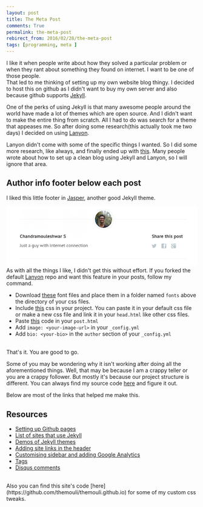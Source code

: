 ```yaml
---
layout: post
title: The Meta Post
comments: True
permalink: the-meta-post
rebirect_from: 2016/02/28/the-meta-post
tags: [programming, meta ]
---
```


I like it when people write about how they solved a particular problem or when they rant about something they found on internet. I want to be one of those people. <br> That led to me thinking of setting up my own website blog thingy. I decided to host this on github as I didn't want to buy my own server and also because github supports [Jekyll](https://jekyllrb.com/).

One of the perks of using Jekyll is that many awesome people around the world have made a lot of themes which are open source. And I didn't want to make the entire thing from scratch. All I had to do was search for a theme that appeases me. So after doing some research(this actually took me two days) I decided on using [Lanyon](http://lanyon.getpoole.com/). 

Lanyon didn't come with some of the specific things I wanted. So I did some more research, like always, and finally ended up with [this](https://themouli.github.io). Many people wrote about how to set up a clean blog using Jekyll and Lanyon, so I will ignore that area.

## Author info footer below each post

I liked this little footer in [Jasper](https://biomadeira.github.io/jasper/), another good Jekyll theme.

![Footer Image](/assets/images/jasper-footer.png)
As with all the things I like, I didn't get this without effort. If you forked the default [Lanyon](https://github.com/poole/lanyon) repo and want this feature in your posts, follow my command. 

- Download [these](https://github.com/themouli/themouli.github.io/tree/master/assets/fonts) font files and place them in a folder named `fonts` above the directory of your css files. 
- Include [this](https://github.com/themouli/themouli.github.io/blob/master/assets/css/footer-author-info.css) css in your project. You can paste it in your default css file or make a new css file and link it in your `head.html` like other css files.
- Paste [this](https://gist.github.com/themouli/b49e53b23131e7293738) code in your `post.html`
- Add `image: <your-image-url>` in your `_config.yml`
- Add `bio: <your-bio>` in the `author` section of your `_config.yml`

<br>
That's it. You are good to go.

Some of you may be wondering why it isn't working after doing all the aforementioned things. Well, that may be because I am a crappy teller or you are a crappy follower. But mostly it's because our project structure is different. You can always find my source code [here](https://github.com/themouli/themouli.github.io) and figure it out.


Below are most of the links that helped me make this.

## Resources

- [Setting up Github pages](https://pages.github.com/)
- [List of sites that use Jekyll](https://github.com/jekyll/jekyll/wiki/Sites) 
- [Demos of Jekyll themes](http://themes.jekyllrc.org/demos/)
- [Adding site links in the header](http://joshualande.com/jekyll-github-pages-poole/)
- [Customising sidebar and adding Google Analytics](http://patricksteadman.ca/2014/08/04/lanyonsetup/)
- [Tags](http://anandmanisankar.com/tags.html)
- [Disqus comments](http://www.perfectlyrandom.org/2014/06/29/adding-disqus-to-your-jekyll-powered-github-pages/)

<br>
Also you can find this site's code [here](https://github.com/themouli/themouli.github.io) for some of my custom css tweaks.

